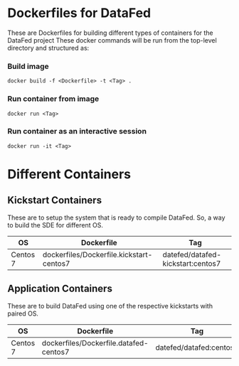 # Dockerfiles for DataFed 

These are Dockerfiles for building different types of containers for the DataFed project
These docker commands will be run from the top-level directory and structured as:

### Build image
```
docker build -f <Dockerfile> -t <Tag> .
```

### Run container from image
```
docker run <Tag>
```

### Run container as an interactive session 
```
docker run -it <Tag>
```
# Different Containers

## Kickstart Containers
These are to setup the system that is ready to compile DataFed.
So, a way to build the SDE for different OS.

| OS       | Dockerfile                               | Tag                               |
|----------|------------------------------------------|-----------------------------------|
| Centos 7 | dockerfiles/Dockerfile.kickstart-centos7 | datefed/datafed-kickstart:centos7 |

## Application Containers
These are to build DataFed using one of the respective kickstarts with paired OS.

| OS       | Dockerfile                               | Tag                               |
|----------|------------------------------------------|-----------------------------------|
| Centos 7 | dockerfiles/Dockerfile.datafed-centos7   | datefed/datafed:centos7           |